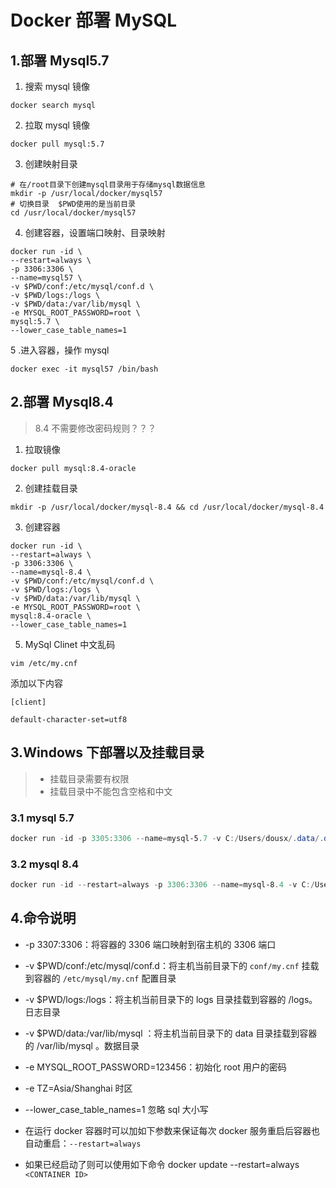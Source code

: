 # Docker 部署 MySQL

## 1.部署 Mysql5.7

1. 搜索 mysql 镜像

```shell
docker search mysql
```

2. 拉取 mysql 镜像

```shell
docker pull mysql:5.7
```

3. 创建映射目录

```shell
# 在/root目录下创建mysql目录用于存储mysql数据信息
mkdir -p /usr/local/docker/mysql57
# 切换目录  $PWD使用的是当前目录
cd /usr/local/docker/mysql57
```

4. 创建容器，设置端口映射、目录映射

```shell
docker run -id \
--restart=always \
-p 3306:3306 \
--name=mysql57 \
-v $PWD/conf:/etc/mysql/conf.d \
-v $PWD/logs:/logs \
-v $PWD/data:/var/lib/mysql \
-e MYSQL_ROOT_PASSWORD=root \
mysql:5.7 \
--lower_case_table_names=1
```

5 .进入容器，操作 mysql

```shell
docker exec -it mysql57 /bin/bash
```

## 2.部署 Mysql8.4

> 8.4 不需要修改密码规则？？？

1. 拉取镜像

```shell
docker pull mysql:8.4-oracle
```

2. 创建挂载目录

```shell
mkdir -p /usr/local/docker/mysql-8.4 && cd /usr/local/docker/mysql-8.4
```

3. 创建容器

```shell
docker run -id \
--restart=always \
-p 3306:3306 \
--name=mysql-8.4 \
-v $PWD/conf:/etc/mysql/conf.d \
-v $PWD/logs:/logs \
-v $PWD/data:/var/lib/mysql \
-e MYSQL_ROOT_PASSWORD=root \
mysql:8.4-oracle \
--lower_case_table_names=1
```

5. MySql Clinet 中文乱码

```shell
vim /etc/my.cnf
```

添加以下内容

```
[client]

default-character-set=utf8
```

## 3.Windows 下部署以及挂载目录

> - 挂载目录需要有权限
> - 挂载目录中不能包含空格和中文

### 3.1 mysql 5.7

```powershell
docker run -id -p 3305:3306 --name=mysql-5.7 -v C:/Users/dousx/.data/.docker/mysql-5.7/conf:/etc/mysql/conf.d -v C:/Users/dousx/.data/.docker/mysql-5.7/logs:/logs -v C:/Users/dousx/.data/.docker/mysql-5.7/data:/var/lib/mysql -e MYSQL_ROOT_PASSWORD=root -e TZ=Asia/Shanghai mysql:5.7 --lower_case_table_names=1
```

### 3.2 mysql 8.4

```powershell
docker run -id --restart=always -p 3306:3306 --name=mysql-8.4 -v C:/Users/dousx/.data/.docker/mysql-8.4/conf:/etc/mysql/conf.d -v C:/Users/dousx/.data/.docker/mysql-8.4/logs:/logs -v C:/Users/dousx/.data/.docker/mysql-8.4/data:/var/lib/mysql -e MYSQL_ROOT_PASSWORD=root -e TZ=Asia/Shanghai mysql:8.4-oracle --lower_case_table_names=1
```

## 4.命令说明

- -p 3307:3306：将容器的 3306 端口映射到宿主机的 3306 端口

- -v $PWD/conf:/etc/mysql/conf.d：将主机当前目录下的 `conf/my.cnf` 挂载到容器的 `/etc/mysql/my.cnf`
  配置目录

- -v $PWD/logs:/logs：将主机当前目录下的 logs 目录挂载到容器的 /logs。日志目录

- -v $PWD/data:/var/lib/mysql ：将主机当前目录下的 data 目录挂载到容器的 /var/lib/mysql 。数据目录

- -e MYSQL_ROOT_PASSWORD=123456：初始化 root 用户的密码
- -e TZ=Asia/Shanghai 时区

- --lower_case_table_names=1 忽略 sql 大小写

- 在运行 docker 容器时可以加如下参数来保证每次 docker 服务重启后容器也自动重启：`--restart=always`

- 如果已经启动了则可以使用如下命令 docker update --restart=always `<CONTAINER ID>`
